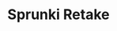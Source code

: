 ---
slug: sprunki-retake
title: Sprunki Retake
description: "Sprunki Retake is an exciting online game. Play for free directly in your browser!"
icon: /images/popular_mods/Sprunki Retake.png
url: https://wowtbc.net/sprunkin/retake/index.html
previewImage: /images/popular_mods/Sprunki Retake.png
type: popular mods

# SEO配置
seo:
  title: "Sprunki Retake - Play Free Online Game | Fun Browser Games"
  description: "Sprunki Retake - Play this fun online game for free in your browser. No download required!"
  ogImage: "/images/popular_mods/Sprunki Retake.png"
  keywords: "sprunki-retake, online game, browser game, free game, popular mods game, play online"

videoUrls:
  - https://www.youtube.com/embed/example1
  - https://www.youtube.com/embed/example2

whyPlay:
  title: "Why Play Sprunki Retake?"
  items:
    - "Immersive Gameplay: Sprunki Retake offers an engaging and immersive gaming experience that will keep you entertained for hours"
    - "Challenging Levels: Test your skills with increasingly difficult challenges and obstacles"
    - "Beautiful Graphics: Enjoy stunning visuals and smooth animations that bring the game world to life"
    - "Regular Updates: New content and features are added regularly to keep the game fresh and exciting"
    - "Free to Play: Experience all the fun without spending a penny"
    - "Community Features: Connect with other players, share strategies, and compete for high scores"
    - "Cross-Platform: Play on any device with a web browser, no downloads required"

features:
  title: "Key Features of Sprunki Retake"
  image: "/images/popular_mods/Sprunki Retake.png"
  items:
    - "Intuitive Controls: Easy to learn controls make Sprunki Retake accessible for players of all skill levels"
    - "Multiple Game Modes: Enjoy various gameplay options that provide different challenges and experiences"
    - "Character Customization: Personalize your gaming experience with unique characters and items"
    - "Achievement System: Complete special tasks to earn rewards and recognition"
    - "Leaderboards: Compete with players worldwide and see who can achieve the highest scores"

characteristics:
  title: "Game Characteristics"
  image: "/images/popular_mods/Sprunki Retake.png"
  items:
    - "Genre: Popular mods game with elements of strategy and skill"
    - "Difficulty: Suitable for both casual gamers and those seeking a challenge"
    - "Play Time: Quick sessions or extended gameplay, depending on your preference"
    - "Art Style: Vibrant and engaging visuals that enhance the gaming experience"
    - "Sound Design: Immersive audio that complements the gameplay perfectly"

info: "Sprunki Retake is an exciting online game that offers players a unique and engaging gaming experience. With its intuitive controls, stunning visuals, and challenging gameplay, Sprunki Retake provides hours of entertainment for players of all ages and skill levels. Whether you're looking for a quick gaming session during a break or an extended play session, Sprunki Retake delivers an immersive experience that will keep you coming back for more. The game features multiple levels of increasing difficulty, ensuring that players are constantly challenged as they progress. With regular updates adding new content and features, Sprunki Retake remains fresh and exciting, providing endless entertainment options for its growing community of players."

howToPlayIntro: "Welcome to Sprunki Retake! This guide will walk you through the basics and help you master the game. Whether you're a beginner or looking to improve your skills, these tips and instructions will enhance your gaming experience."

howToPlaySteps:
  - title: "Getting Started"
    description: "Begin your Sprunki Retake adventure by familiarizing yourself with the controls. Use your keyboard or mouse to navigate through the game interface. The tutorial will guide you through the basic mechanics and help you understand the objectives."
  - title: "Understanding the Objectives"
    description: "In Sprunki Retake, your main goal is to progress through levels by completing specific objectives. Each level presents unique challenges that require different strategies and approaches."
  - title: "Mastering the Controls"
    description: "Practice using the controls to improve your precision and reaction time. Sprunki Retake requires quick reflexes and strategic thinking to overcome obstacles and defeat opponents."
  - title: "Utilizing Power-ups"
    description: "Collect power-ups throughout the game to enhance your abilities and overcome difficult challenges. Each power-up offers unique advantages that can be crucial for success."
  - title: "Developing Strategies"
    description: "As you progress in Sprunki Retake, develop effective strategies for different scenarios. Analyze patterns, anticipate challenges, and adapt your approach to maximize your performance."

faq:
  title: "Frequently Asked Questions about Sprunki Retake"
  items:
    - question: "Is Sprunki Retake free to play?"
      answer: "Yes, Sprunki Retake is completely free to play directly in your web browser. No downloads or purchases are required to enjoy the full game experience."
    - question: "Can I play Sprunki Retake on mobile devices?"
      answer: "Yes, Sprunki Retake is optimized for both desktop and mobile play. You can enjoy the game on any device with a web browser and internet connection."
    - question: "Are there any in-game purchases?"
      answer: "While Sprunki Retake is free to play, there may be optional in-game purchases available for cosmetic items or additional features that don't affect core gameplay."
    - question: "How often is Sprunki Retake updated?"
      answer: "The developers regularly update Sprunki Retake with new content, features, and improvements based on player feedback and game performance."
    - question: "Can I play Sprunki Retake offline?"
      answer: "Currently, Sprunki Retake requires an internet connection to play as it's a browser-based online game."
    - question: "Is Sprunki Retake suitable for children?"
      answer: "Yes, Sprunki Retake is designed to be family-friendly and suitable for players of all ages."
    - question: "How do I report bugs or issues?"
      answer: "If you encounter any problems while playing Sprunki Retake, you can report them through the game's support page or contact the developers directly through their website."
    - question: "Still Have Questions?"
      answer: "If you have additional questions about Sprunki Retake that aren't covered in this FAQ, please visit our support center or contact our customer service team for assistance."
---